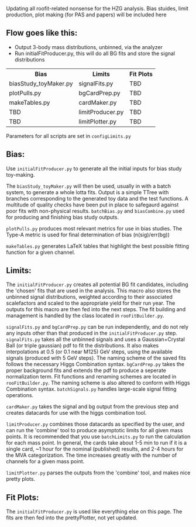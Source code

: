 Updating all roofit-related nonsense for the HZG analysis.  Bias stuides, limit production, plot making (for PAS and papers) will be included here

Flow goes like this:
--------------------
 * Output 3-body mass distributions, unbinned, via the analyzer
 * Run initialFitProducer.py, this will do all BG fits and store the signal distributions

<table>
  <tr>
    <th>Bias</th><th>Limits</th><th>Fit Plots</th>
  </tr>
  <tr>
    <td>biasStudy_toyMaker.py</td><td>signalFits.py</td><td>TBD</td>
  </tr>
  <tr>
    <td>plotPulls.py</td><td>bgCardPrep.py</td><td>TBD</td>
  </tr>
  <tr>
    <td>makeTables.py</td><td>cardMaker.py</td><td>TBD</td>
  </tr>
  <tr>
    <td>TBD</td><td>limitProducer.py</td><td>TBD</td>
  </tr>
  <tr>
    <td>TBD</td><td>limitPlotter.py</td><td>TBD</td>
  </tr>
</table>

Parameters for all scripts are set in `configLimits.py`

Bias:
-----

Use `initialFitProducer.py` to generate all the initial inputs for bias study toy-making.

The `biasStudy_toyMaker.py` will then be used, usually in with a batch system, to generate a whole lotta fits.  Output is a simple TTree with branches corresponding to the generated toy data and the test functions.  A multitude of quality checks have been put in place to safegaurd against poor fits with non-physical results. `batchBias.py` and `biasCombine.py` used for producing and finishing bias study outputs.

`plotPulls.py` produces most relevant metrics for use in bias studies.  The Type-A metric is used for final determination of bias (n(sig)/err(bg))

`makeTables.py` generates LaTeX tables that highlight the best possible fitting function for a given channel.

Limits:
-------
The `initialFitProducer.py` creates all potential BG fit candidates, including the 'chosen' fits that are used in the analysis.  This macro also stores the unbinned signal distributions, weighted according to their associated scalefactors and scaled to the appropriate yield for their run year.  The outputs for this macro are then fed into the next steps. The fit building and management is handled by the class located in `rooFitBuilder.py`.

`signalFits.py` and `bgCardPrep.py` can be run independently, and do not rely any inputs other than that produced in the `initialFitProducer.py` step.  `signalFits.py` takes all the unbinned signals and uses a Gaussian+Crystal Ball (or triple gaussian) pdf to fit the distributions.  It also makes interpolations at 0.5 (or 0.1 near M125) GeV steps, using the available signals (produced with 5 GeV steps).  The naming scheme of the saved fits follows the
necessary Higgs Combination syntax.  `bgCardPrep.py` takes the proper background fits and extends the pdf to produce a seperate normalization term.  Fit functions and renaming schemes are located in `rooFitBuilder.py`.
The naming scheme is also altered to conform with Higgs Combination syntax. `batchSignals.py` handles large-scale signal fitting operations.

`cardMaker.py` takes the signal and bg output from the previous step and creates datacards for use with the higgs combination tool.

`limitProducer.py` combines those datacards as specified by the user, and can run the 'combine' tool to produce asymptotic limits for all given mass points. It is recommended that you use `batchLimits.py` to run the calculation for each mass point.  In general, the cards take about 1-5 min to run if it is a single card, ~1 hour for the nominal (published) results, and 2-4 hours for the MVA categorization. The time increases greatly with the number of channels for a given mass point.

`limitPlotter.py` parses the outputs from the 'combine' tool, and makes nice pretty plots.

Fit Plots:
----------
The `initialFitProducer.py` is used like everything else on this page.  The fits are then fed into the prettyPlotter, not yet updated.

